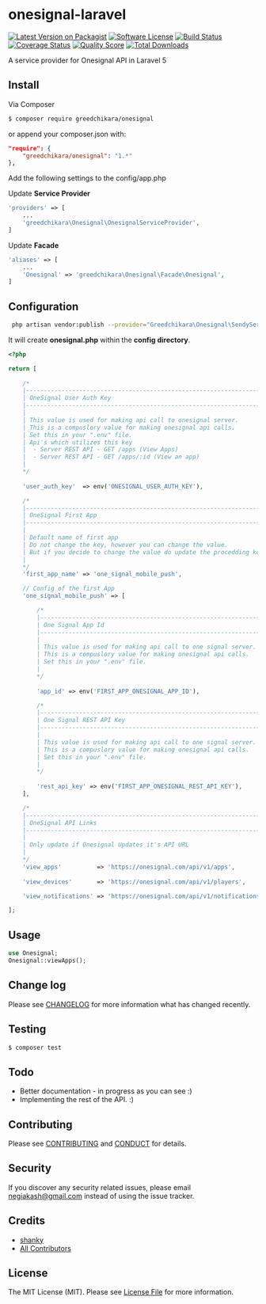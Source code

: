 # onesignal-laravel

[![Latest Version on Packagist][ico-version]][link-packagist]
[![Software License][ico-license]](LICENSE.md)
[![Build Status][ico-travis]][link-travis]
[![Coverage Status][ico-scrutinizer]][link-scrutinizer]
[![Quality Score][ico-code-quality]][link-code-quality]
[![Total Downloads][ico-downloads]][link-downloads]

A service provider for Onesignal API in Laravel 5 

## Install

Via Composer

``` bash
$ composer require greedchikara/onesignal
```
or append your composer.json with:

``` json
"require": {
    "greedchikara/onesignal": "1.*"
},
```

Add the following settings to the config/app.php

Update **Service Provider**

``` php
'providers' => [
    ...
    'greedchikara\Onesignal\OnesignalServiceProvider',
]
```

Update **Facade**

``` php
'aliases' => [
    ...
    'Onesignal' => 'greedchikara\Onesignal\Facade\Onesignal',
]
```

## Configuration

``` bash
 php artisan vendor:publish --provider="Greedchikara\Onesignal\SendyServiceProvider"
```
It will create **onesignal.php** within the **config directory**.

``` php
<?php

return [
    
    /*
    |--------------------------------------------------------------------------
    | OneSignal User Auth Key
    |--------------------------------------------------------------------------
    |
    | This value is used for making api call to onesignal server.
    | This is a compuslory value for making onesignal api calls.
    | Set this in your ".env" file.
    | Api's which utilizes this key
    |  - Server REST API - GET /apps (View Apps)
    |  - Server REST API - GET /apps/:id (View an app)
    |
    */
   
    'user_auth_key'  => env('ONESIGNAL_USER_AUTH_KEY'),

    /*
    |--------------------------------------------------------------------------
    | OneSignal First App
    |--------------------------------------------------------------------------
    |
    | Default name of first app
    | Do not change the key, however you can change the value.
    | But if you decide to change the value do update the procedding key.
    |
    */
    'first_app_name' => 'one_signal_mobile_push',

    // Config of the first App
    'one_signal_mobile_push' => [

        /*
        |--------------------------------------------------------------------------
        | One Signal App Id
        |--------------------------------------------------------------------------
        |
        | This value is used for making api call to one signal server.
        | This is a compuslory value for making onesignal api calls.
        | Set this in your ".env" file.
        |
        */
       
        'app_id' => env('FIRST_APP_ONESIGNAL_APP_ID'),

        /*
        |--------------------------------------------------------------------------
        | One Signal REST API Key
        |--------------------------------------------------------------------------
        |
        | This value is used for making api call to one signal server.
        | This is a compuslory value for making onesignal api calls.
        | Set this in your ".env" file.
        |
        */
        
        'rest_api_key' => env('FIRST_APP_ONESIGNAL_REST_API_KEY'),
    ],

    /*
    |--------------------------------------------------------------------------
    | OneSignal API Links
    |--------------------------------------------------------------------------
    |
    | Only update if Onesignal Updates it's API URL
    |
    */
    'view_apps'          => 'https://onesignal.com/api/v1/apps',
 
    'view_devices'       => 'https://onesignal.com/api/v1/players',

    'view_notifications' => 'https://onesignal.com/api/v1/notifications',

];
```
## Usage

``` php
use Onesignal;
Onesignal::viewApps();
```

## Change log

Please see [CHANGELOG](CHANGELOG.md) for more information what has changed recently.

## Testing

``` bash
$ composer test
```

## Todo

* Better documentation - in progress as you can see :)
* Implementing the rest of the API. :)


## Contributing

Please see [CONTRIBUTING](CONTRIBUTING.md) and [CONDUCT](CONDUCT.md) for details.

## Security

If you discover any security related issues, please email negiakash@gmail.com instead of using the issue tracker.

## Credits

- [shanky][greedchikara]
- [All Contributors][link-contributors]

## License

The MIT License (MIT). Please see [License File](LICENSE.md) for more information.

[ico-version]: https://img.shields.io/packagist/v/greedchikara/onesignal-laravel.svg?style=flat-square
[ico-license]: https://img.shields.io/badge/license-MIT-brightgreen.svg?style=flat-square
[ico-travis]: https://img.shields.io/travis/greedchikara/onesignal-laravel/master.svg?style=flat-square
[ico-scrutinizer]: https://img.shields.io/scrutinizer/coverage/g/greedchikara/onesignal-laravel.svg?style=flat-square
[ico-code-quality]: https://img.shields.io/scrutinizer/g/greedchikara/onesignal-laravel.svg?style=flat-square
[ico-downloads]: https://img.shields.io/packagist/dt/greedchikara/onesignal-laravel.svg?style=flat-square

[link-packagist]: https://packagist.org/packages/greedchikara/onesignal-laravel
[link-travis]: https://travis-ci.org/greedchikara/onesignal-laravel
[link-scrutinizer]: https://scrutinizer-ci.com/g/greedchikara/onesignal-laravel/code-structure
[link-code-quality]: https://scrutinizer-ci.com/g/greedchikara/onesignal-laravel
[link-downloads]: https://packagist.org/packages/greedchikara/onesignal-laravel
[greedchikara]: https://github.com/greedchikara
[link-contributors]: ../../contributors
